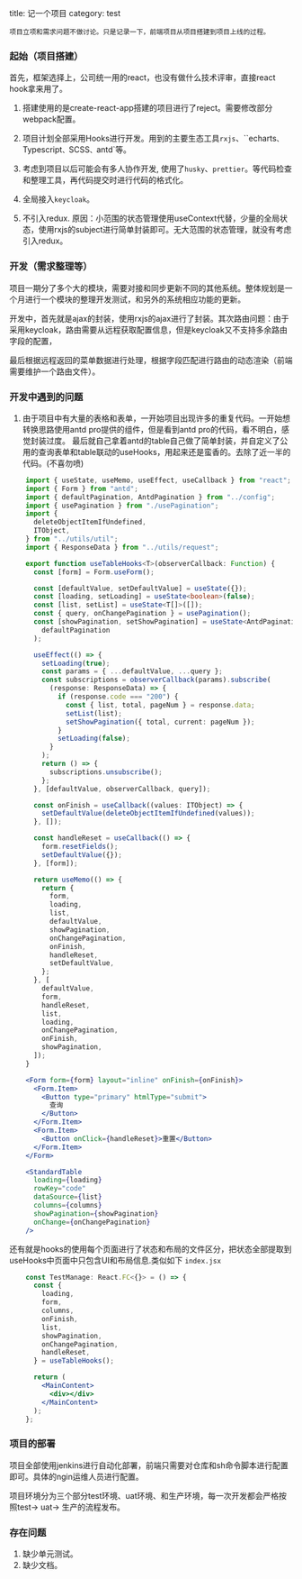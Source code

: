 title: 记一个项目
category: test
<!-- -----split----- -->

    项目立项和需求问题不做讨论。只是记录一下，前端项目从项目搭建到项目上线的过程。

### 起始（项目搭建）

首先，框架选择上，公司统一用的react，也没有做什么技术评审，直接react hook拿来用了。

1. 搭建使用的是create-react-app搭建的项目进行了reject。需要修改部分webpack配置。

2. 项目计划全部采用Hooks进行开发。用到的主要生态工具`rxjs`、``echarts`、`Typescript`、`SCSS`、`antd`等。

3. 考虑到项目以后可能会有多人协作开发, 使用了`husky`、`prettier`。等代码检查和整理工具，再代码提交时进行代码的格式化。

4. 全局接入`keycloak`。

5. 不引入redux. 原因：小范围的状态管理使用useContext代替，少量的全局状态，使用rxjs的subject进行简单封装即可。无大范围的状态管理，就没有考虑引入redux。

### 开发（需求整理等）

项目一期分了多个大的模块，需要对接和同步更新不同的其他系统。整体规划是一个月进行一个模块的整理开发测试，和另外的系统相应功能的更新。

开发中，首先就是ajax的封装，使用rxjs的ajax进行了封装。其次路由问题：由于采用keycloak，路由需要从远程获取配置信息，但是keycloak又不支持多余路由字段的配置，

最后根据远程返回的菜单数据进行处理，根据字段匹配进行路由的动态渲染（前端需要维护一个路由文件）。


### 开发中遇到的问题

1. 由于项目中有大量的表格和表单，一开始项目出现许多的重复代码。一开始想转换思路使用antd pro提供的组件，但是看到antd pro的代码，看不明白，感觉封装过度。
最后就自己拿着antd的table自己做了简单封装，并自定义了公用的查询表单和table联动的useHooks，用起来还是蛮香的。去除了近一半的代码。(不喜勿喷)

```ts
    import { useState, useMemo, useEffect, useCallback } from "react";
    import { Form } from "antd";
    import { defaultPagination, AntdPagination } from "../config";
    import { usePagination } from "./usePagination";
    import {
      deleteObjectItemIfUndefined,
      ITObject,
    } from "../utils/util";
    import { ResponseData } from "../utils/request";

    export function useTableHooks<T>(observerCallback: Function) {
      const [form] = Form.useForm();

      const [defaultValue, setDefaultValue] = useState({});
      const [loading, setLoading] = useState<boolean>(false);
      const [list, setList] = useState<T[]>([]);
      const { query, onChangePagination } = usePagination();
      const [showPagination, setShowPagination] = useState<AntdPagination>(
        defaultPagination
      );

      useEffect(() => {
        setLoading(true);
        const params = { ...defaultValue, ...query };
        const subscriptions = observerCallback(params).subscribe(
          (response: ResponseData) => {
            if (response.code === "200") {
              const { list, total, pageNum } = response.data;
              setList(list);
              setShowPagination({ total, current: pageNum });
            }
            setLoading(false);
          }
        );
        return () => {
          subscriptions.unsubscribe();
        };
      }, [defaultValue, observerCallback, query]);

      const onFinish = useCallback((values: ITObject) => {
        setDefaultValue(deleteObjectItemIfUndefined(values));
      }, []);

      const handleReset = useCallback(() => {
        form.resetFields();
        setDefaultValue({});
      }, [form]);

      return useMemo(() => {
        return {
          form,
          loading,
          list,
          defaultValue,
          showPagination,
          onChangePagination,
          onFinish,
          handleReset,
          setDefaultValue,
        };
      }, [
        defaultValue,
        form,
        handleReset,
        list,
        loading,
        onChangePagination,
        onFinish,
        showPagination,
      ]);
    }
```


```jsx
    <Form form={form} layout="inline" onFinish={onFinish}>
      <Form.Item>
        <Button type="primary" htmlType="submit">
          查询
        </Button>
      </Form.Item>
      <Form.Item>
        <Button onClick={handleReset}>重置</Button>
      </Form.Item>
    </Form>

    <StandardTable
      loading={loading}
      rowKey="code"
      dataSource={list}
      columns={columns}
      showPagination={showPagination}
      onChange={onChangePagination}
    />

```

还有就是hooks的使用每个页面进行了状态和布局的文件区分，把状态全部提取到useHooks中页面中只包含UI和布局信息.类似如下
`index.jsx`
```jsx
    const TestManage: React.FC<{}> = () => {
      const {
        loading,
        form,
        columns,
        onFinish,
        list,
        showPagination,
        onChangePagination,
        handleReset,
      } = useTableHooks();

      return (
        <MainContent>
          <div></div>
        </MainContent>
      );
    };
```


### 项目的部署

项目全部使用jenkins进行自动化部署，前端只需要对仓库和sh命令脚本进行配置即可。具体的ngin运维人员进行配置。


项目环境分为三个部分test环境、uat环境、和生产环境，每一次开发都会严格按照test-> uat-> 生产的流程发布。


### 存在问题

1. 缺少单元测试。
2. 缺少文档。
